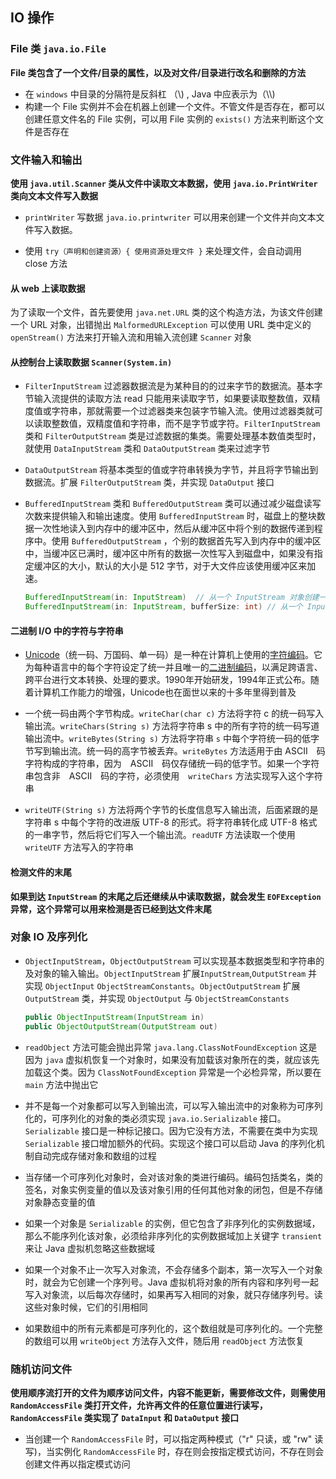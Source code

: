 ## IO 操作

### File 类 `java.io.File`

__File 类包含了一个文件/目录的属性，以及对文件/目录进行改名和删除的方法__

* 在 `windows` 中目录的分隔符是反斜杠 （\\) , Java 中应表示为（\\\\)
* 构建一个 File 实例并不会在机器上创建一个文件。不管文件是否存在，都可以创建任意文件名的 File 实例，可以用 File 实例的 `exists()` 方法来判断这个文件是否存在

### 文件输入和输出

__使用 `java.util.Scanner` 类从文件中读取文本数据，使用 `java.io.PrintWriter` 类向文本文件写入数据__

* `printWriter` 写数据 `java.io.printwriter` 可以用来创建一个文件并向文本文件写入数据。

* 使用 `try（声明和创建资源）{ 使用资源处理文件 }` 来处理文件，会自动调用 close 方法


#### 从 web 上读取数据

为了读取一个文件，首先要使用 `java.net.URL` 类的这个构造方法，为该文件创建一个 URL 对象，出错抛出 `MalformedURLException` 可以使用 URL 类中定义的 `openStream()` 方法来打开输入流和用输入流创建 `Scanner` 对象

#### 从控制台上读取数据 `Scanner(System.in)`


* `FilterInputStream` 过滤器数据流是为某种目的的过来字节的数据流。基本字节输入流提供的读取方法 read 只能用来读取字节，如果要读取整数值，双精度值或字符串，那就需要一个过滤器类来包装字节输入流。使用过滤器类就可以读取整数值，双精度值和字符串，而不是字节或字符。`FilterInputStream` 类和 `FilterOutputStream` 类是过滤数据的集类。需要处理基本数值类型时，就使用 `DataInputStream` 类和 `DataOutputStream` 类来过滤字节

* `DataOutputStream` 将基本类型的值或字符串转换为字节，并且将字节输出到数据流。扩展 `FilterOutputStream` 类，并实现 `DataOutput` 接口


* `BufferedInputStream` 类和 `BufferedOutputStream` 类可以通过减少磁盘读写次数来提供输入和输出速度。使用 `BufferedInputStream` 时，磁盘上的整块数据一次性地读入到内存中的缓冲区中，然后从缓冲区中将个别的数据传递到程序中。使用 `BufferedOutputStream` ，个别的数据首先写入到内存中的缓冲区中，当缓冲区已满时，缓冲区中所有的数据一次性写入到磁盘中，如果没有指定缓冲区的大小，默认的大小是 512 字节，对于大文件应该使用缓冲区来加速。

  ```java
  BufferedInputStream(in: InputStream) 	// 从一个 InputStream 对象创建一个 BufferedInputStream
  BufferedInputStream(in: InputStream, bufferSize: int)	// 从一个 InputStream 对象创建一个 BufferInputStream，并指定缓冲区大小
  ```

#### 二进制 I/O 中的字符与字符串

* [Unicode](https://baike.baidu.com/item/Unicode/750500)（统一码、万国码、单一码）是一种在计算机上使用的[字符编码](https://baike.baidu.com/item/%E5%AD%97%E7%AC%A6%E7%BC%96%E7%A0%81/8446880)。它为每种语言中的每个字符设定了统一并且唯一的[二进制编码](https://baike.baidu.com/item/%E4%BA%8C%E8%BF%9B%E5%88%B6%E7%BC%96%E7%A0%81/1758517)，以满足跨语言、跨平台进行文本转换、处理的要求。1990年开始研发，1994年正式公布。随着计算机工作能力的增强，Unicode也在面世以来的十多年里得到普及

* 一个统一码由两个字节构成。`writeChar(char c)` 方法将字符 c 的统一码写入输出流。`writeChars(String s)` 方法将字符串 s 中的所有字符的统一码写道输出流中。`writeBytes(String s)` 方法将字符串 `s` 中每个字符统一码的低字节写到输出流。统一码的高字节被丢弃。`writeBytes` 方法适用于由 ASCII　码字符构成的字符串，因为　ASCII　码仅存储统一码的低字节。如果一个字符串包含非　ASCII　码的字符，必须使用　`writeChars` 方法实现写入这个字符串

* `writeUTF(String s)` 方法将两个字节的长度信息写入输出流，后面紧跟的是字符串 s 中每个字符的改进版 UTF-8 的形式。将字符串转化成 UTF-8 格式的一串字节，然后将它们写入一个输出流。`readUTF` 方法读取一个使用 `writeUTF` 方法写入的字符串

#### 检测文件的末尾

__如果到达 `InputStream` 的末尾之后还继续从中读取数据，就会发生 `EOFException` 异常，这个异常可以用来检测是否已经到达文件末尾__

### 对象 IO 及序列化

* `ObjectInputStream`，`ObjectOutputStream` 可以实现基本数据类型和字符串的及对象的输入输出。`ObjectInputStream` 扩展`InputStream`,`OutputStream` 并实现 `ObjectInput` `ObjectStreamConstants`。`ObjectOutputStream` 扩展 `OutputStream` 类，并实现 `ObjectOutput` 与 `ObjectStreamConstants`

  ```java
  public ObjectInputStream(InputStream in)
  public ObjectOutputStream(OutputStream out)
  ```

* `readObject` 方法可能会抛出异常 `java.lang.ClassNotFoundException` 这是因为 `java`  虚拟机恢复一个对象时，如果没有加载该对象所在的类，就应该先加载这个类。因为 `ClassNotFoundException` 异常是一个必检异常，所以要在 `main` 方法中抛出它

* 并不是每一个对象都可以写入到输出流，可以写入输出流中的对象称为可序列化的，可序列化的对象的类必须实现 `java.io.Serializable` 接口。`Serializable` 接口是一种标记接口。因为它没有方法，不需要在类中为实现 `Serializable` 接口增加额外的代码。实现这个接口可以启动 Java 的序列化机制自动完成存储对象和数组的过程
* 当存储一个可序列化对象时，会对该对象的类进行编码。编码包括类名，类的签名，对象实例变量的值以及该对象引用的任何其他对象的闭包，但是不存储对象静态变量的值
* 如果一个对象是 `Serializable` 的实例，但它包含了非序列化的实例数据域，那么不能序列化该对象，必须给非序列化的实例数据域加上关键字 `transient` 来让 Java 虚拟机忽略这些数据域
* 如果一个对象不止一次写入对象流，不会存储多个副本，第一次写入一个对象时，就会为它创建一个序列号。Java 虚拟机将对象的所有内容和序列号一起写入对象流，以后每次存储时，如果再写入相同的对象，就只存储序列号。读这些对象时候，它们的引用相同
* 如果数组中的所有元素都是可序列化的，这个数组就是可序列化的。一个完整的数组可以用 `writeObject` 方法存入文件，随后用 `readObject` 方法恢复

### 随机访问文件

__使用顺序流打开的文件为顺序访问文件，内容不能更新，需要修改文件，则需使用 `RandomAccessFile` 类打开文件，允许再文件的任意位置进行读写，`RandomAccessFile` 类实现了 `DataInput` 和 `DataOutput` 接口__


* 当创建一个 `RandomAccessFile` 时，可以指定两种模式（"r" 只读，或 "rw" 读写)，当实例化 `RandomAccessFile` 时，存在则会按指定模式访问，不存在则会创建文件再以指定模式访问

